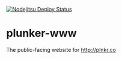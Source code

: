 [![Nodejitsu Deploy Status](https://webhooks.nodejitsu.com/filearts/plunker_www.png)](https://webops.nodejitsu.com#ggoodman/plunker_www)

plunker-www
===========

The public-facing website for http://plnkr.co
